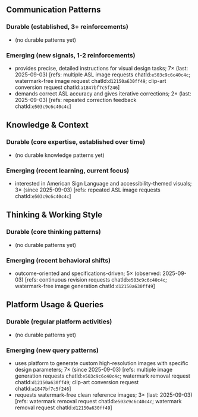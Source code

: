 ## Communication Patterns
### Durable (established, 3+ reinforcements)
- (no durable patterns yet)

### Emerging (new signals, 1-2 reinforcements)
- provides precise, detailed instructions for visual design tasks; 7× (last: 2025-09-03) [refs: multiple ASL image requests chatId:`e503c9c6c40c4c`; watermark-free image request chatId:`d12150a630ff49`; clip-art conversion request chatId:`a1847bf7c5f246`]
- demands correct ASL accuracy and gives iterative corrections; 2× (last: 2025-09-03) [refs: repeated correction feedback chatId:`e503c9c6c40c4c`]

## Knowledge & Context
### Durable (core expertise, established over time)
- (no durable knowledge patterns yet)

### Emerging (recent learning, current focus)
- interested in American Sign Language and accessibility-themed visuals; 3× (since 2025-09-03) [refs: repeated ASL image requests chatId:`e503c9c6c40c4c`]

## Thinking & Working Style
### Durable (core thinking patterns)
- (no durable patterns yet)

### Emerging (recent behavioral shifts)
- outcome-oriented and specifications-driven; 5× (observed: 2025-09-03) [refs: continuous revision requests chatId:`e503c9c6c40c4c`; watermark-free image generation chatId:`d12150a630ff49`]

## Platform Usage & Queries
### Durable (regular platform activities)
- (no durable patterns yet)

### Emerging (new query patterns)
- uses platform to generate custom high-resolution images with specific design parameters; 7× (since 2025-09-03) [refs: multiple image generation requests chatId:`e503c9c6c40c4c`; watermark removal request chatId:`d12150a630ff49`; clip-art conversion request chatId:`a1847bf7c5f246`]
- requests watermark-free clean reference images; 3× (last: 2025-09-03) [refs: watermark removal request chatId:`e503c9c6c40c4c`; watermark removal request chatId:`d12150a630ff49`]